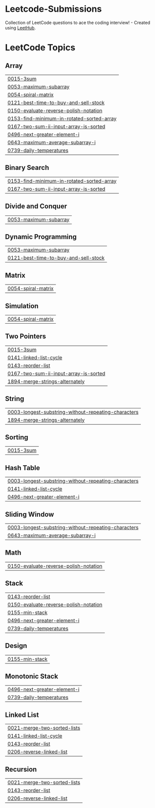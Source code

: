 # Leetcode-Submissions
Collection of LeetCode questions to ace the coding interview! - Created using [LeetHub](https://github.com/QasimWani/LeetHub).

<!---LeetCode Topics Start-->
# LeetCode Topics
## Array
|  |
| ------- |
| [0015-3sum](https://github.com/anuragparla/Leetcode-Submissions/tree/master/0015-3sum) |
| [0053-maximum-subarray](https://github.com/anuragparla/Leetcode-Submissions/tree/master/0053-maximum-subarray) |
| [0054-spiral-matrix](https://github.com/anuragparla/Leetcode-Submissions/tree/master/0054-spiral-matrix) |
| [0121-best-time-to-buy-and-sell-stock](https://github.com/anuragparla/Leetcode-Submissions/tree/master/0121-best-time-to-buy-and-sell-stock) |
| [0150-evaluate-reverse-polish-notation](https://github.com/anuragparla/Leetcode-Submissions/tree/master/0150-evaluate-reverse-polish-notation) |
| [0153-find-minimum-in-rotated-sorted-array](https://github.com/anuragparla/Leetcode-Submissions/tree/master/0153-find-minimum-in-rotated-sorted-array) |
| [0167-two-sum-ii-input-array-is-sorted](https://github.com/anuragparla/Leetcode-Submissions/tree/master/0167-two-sum-ii-input-array-is-sorted) |
| [0496-next-greater-element-i](https://github.com/anuragparla/Leetcode-Submissions/tree/master/0496-next-greater-element-i) |
| [0643-maximum-average-subarray-i](https://github.com/anuragparla/Leetcode-Submissions/tree/master/0643-maximum-average-subarray-i) |
| [0739-daily-temperatures](https://github.com/anuragparla/Leetcode-Submissions/tree/master/0739-daily-temperatures) |
## Binary Search
|  |
| ------- |
| [0153-find-minimum-in-rotated-sorted-array](https://github.com/anuragparla/Leetcode-Submissions/tree/master/0153-find-minimum-in-rotated-sorted-array) |
| [0167-two-sum-ii-input-array-is-sorted](https://github.com/anuragparla/Leetcode-Submissions/tree/master/0167-two-sum-ii-input-array-is-sorted) |
## Divide and Conquer
|  |
| ------- |
| [0053-maximum-subarray](https://github.com/anuragparla/Leetcode-Submissions/tree/master/0053-maximum-subarray) |
## Dynamic Programming
|  |
| ------- |
| [0053-maximum-subarray](https://github.com/anuragparla/Leetcode-Submissions/tree/master/0053-maximum-subarray) |
| [0121-best-time-to-buy-and-sell-stock](https://github.com/anuragparla/Leetcode-Submissions/tree/master/0121-best-time-to-buy-and-sell-stock) |
## Matrix
|  |
| ------- |
| [0054-spiral-matrix](https://github.com/anuragparla/Leetcode-Submissions/tree/master/0054-spiral-matrix) |
## Simulation
|  |
| ------- |
| [0054-spiral-matrix](https://github.com/anuragparla/Leetcode-Submissions/tree/master/0054-spiral-matrix) |
## Two Pointers
|  |
| ------- |
| [0015-3sum](https://github.com/anuragparla/Leetcode-Submissions/tree/master/0015-3sum) |
| [0141-linked-list-cycle](https://github.com/anuragparla/Leetcode-Submissions/tree/master/0141-linked-list-cycle) |
| [0143-reorder-list](https://github.com/anuragparla/Leetcode-Submissions/tree/master/0143-reorder-list) |
| [0167-two-sum-ii-input-array-is-sorted](https://github.com/anuragparla/Leetcode-Submissions/tree/master/0167-two-sum-ii-input-array-is-sorted) |
| [1894-merge-strings-alternately](https://github.com/anuragparla/Leetcode-Submissions/tree/master/1894-merge-strings-alternately) |
## String
|  |
| ------- |
| [0003-longest-substring-without-repeating-characters](https://github.com/anuragparla/Leetcode-Submissions/tree/master/0003-longest-substring-without-repeating-characters) |
| [1894-merge-strings-alternately](https://github.com/anuragparla/Leetcode-Submissions/tree/master/1894-merge-strings-alternately) |
## Sorting
|  |
| ------- |
| [0015-3sum](https://github.com/anuragparla/Leetcode-Submissions/tree/master/0015-3sum) |
## Hash Table
|  |
| ------- |
| [0003-longest-substring-without-repeating-characters](https://github.com/anuragparla/Leetcode-Submissions/tree/master/0003-longest-substring-without-repeating-characters) |
| [0141-linked-list-cycle](https://github.com/anuragparla/Leetcode-Submissions/tree/master/0141-linked-list-cycle) |
| [0496-next-greater-element-i](https://github.com/anuragparla/Leetcode-Submissions/tree/master/0496-next-greater-element-i) |
## Sliding Window
|  |
| ------- |
| [0003-longest-substring-without-repeating-characters](https://github.com/anuragparla/Leetcode-Submissions/tree/master/0003-longest-substring-without-repeating-characters) |
| [0643-maximum-average-subarray-i](https://github.com/anuragparla/Leetcode-Submissions/tree/master/0643-maximum-average-subarray-i) |
## Math
|  |
| ------- |
| [0150-evaluate-reverse-polish-notation](https://github.com/anuragparla/Leetcode-Submissions/tree/master/0150-evaluate-reverse-polish-notation) |
## Stack
|  |
| ------- |
| [0143-reorder-list](https://github.com/anuragparla/Leetcode-Submissions/tree/master/0143-reorder-list) |
| [0150-evaluate-reverse-polish-notation](https://github.com/anuragparla/Leetcode-Submissions/tree/master/0150-evaluate-reverse-polish-notation) |
| [0155-min-stack](https://github.com/anuragparla/Leetcode-Submissions/tree/master/0155-min-stack) |
| [0496-next-greater-element-i](https://github.com/anuragparla/Leetcode-Submissions/tree/master/0496-next-greater-element-i) |
| [0739-daily-temperatures](https://github.com/anuragparla/Leetcode-Submissions/tree/master/0739-daily-temperatures) |
## Design
|  |
| ------- |
| [0155-min-stack](https://github.com/anuragparla/Leetcode-Submissions/tree/master/0155-min-stack) |
## Monotonic Stack
|  |
| ------- |
| [0496-next-greater-element-i](https://github.com/anuragparla/Leetcode-Submissions/tree/master/0496-next-greater-element-i) |
| [0739-daily-temperatures](https://github.com/anuragparla/Leetcode-Submissions/tree/master/0739-daily-temperatures) |
## Linked List
|  |
| ------- |
| [0021-merge-two-sorted-lists](https://github.com/anuragparla/Leetcode-Submissions/tree/master/0021-merge-two-sorted-lists) |
| [0141-linked-list-cycle](https://github.com/anuragparla/Leetcode-Submissions/tree/master/0141-linked-list-cycle) |
| [0143-reorder-list](https://github.com/anuragparla/Leetcode-Submissions/tree/master/0143-reorder-list) |
| [0206-reverse-linked-list](https://github.com/anuragparla/Leetcode-Submissions/tree/master/0206-reverse-linked-list) |
## Recursion
|  |
| ------- |
| [0021-merge-two-sorted-lists](https://github.com/anuragparla/Leetcode-Submissions/tree/master/0021-merge-two-sorted-lists) |
| [0143-reorder-list](https://github.com/anuragparla/Leetcode-Submissions/tree/master/0143-reorder-list) |
| [0206-reverse-linked-list](https://github.com/anuragparla/Leetcode-Submissions/tree/master/0206-reverse-linked-list) |
<!---LeetCode Topics End-->